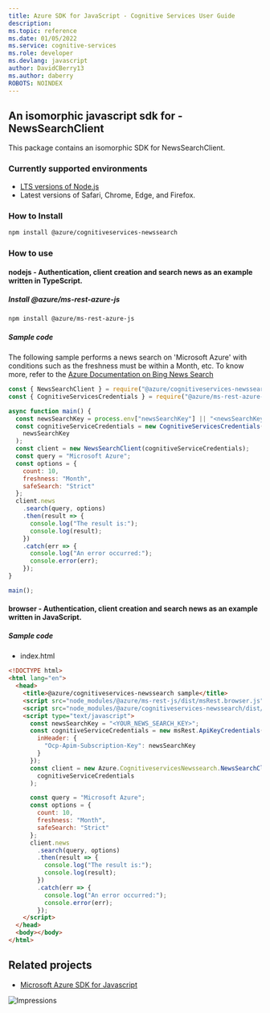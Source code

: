 ```yaml
---
title: Azure SDK for JavaScript - Cognitive Services User Guide
description: 
ms.topic: reference
ms.date: 01/05/2022
ms.service: cognitive-services
ms.role: developer
ms.devlang: javascript
author: DavidCBerry13
ms.author: daberry
ROBOTS: NOINDEX
---
```

## An isomorphic javascript sdk for - NewsSearchClient

This package contains an isomorphic SDK for NewsSearchClient.

### Currently supported environments

- [LTS versions of Node.js](https://nodejs.org/about/releases/)
- Latest versions of Safari, Chrome, Edge, and Firefox.

### How to Install

```bash
npm install @azure/cognitiveservices-newssearch
```

### How to use

#### nodejs - Authentication, client creation and search news as an example written in TypeScript.

##### Install @azure/ms-rest-azure-js

```bash
npm install @azure/ms-rest-azure-js
```

##### Sample code
The following sample performs a news search on 'Microsoft Azure' with conditions such as the freshness must be within a Month, etc. To know more, refer to the [Azure Documentation on Bing News Search](https://docs.microsoft.com/azure/cognitive-services/bing-news-search/)

```javascript
const { NewsSearchClient } = require("@azure/cognitiveservices-newssearch");
const { CognitiveServicesCredentials } = require("@azure/ms-rest-azure-js");

async function main() {
  const newsSearchKey = process.env["newsSearchKey"] || "<newsSearchKey>";
  const cognitiveServiceCredentials = new CognitiveServicesCredentials(
    newsSearchKey
  );
  const client = new NewsSearchClient(cognitiveServiceCredentials);
  const query = "Microsoft Azure";
  const options = {
    count: 10,
    freshness: "Month",
    safeSearch: "Strict"
  };
  client.news
    .search(query, options)
    .then(result => {
      console.log("The result is:");
      console.log(result);
    })
    .catch(err => {
      console.log("An error occurred:");
      console.error(err);
    });
}

main();
```

#### browser - Authentication, client creation and search news as an example written in JavaScript.

##### Sample code

- index.html
```html
<!DOCTYPE html>
<html lang="en">
  <head>
    <title>@azure/cognitiveservices-newssearch sample</title>
    <script src="node_modules/@azure/ms-rest-js/dist/msRest.browser.js"></script>
    <script src="node_modules/@azure/cognitiveservices-newssearch/dist/cognitiveservices-newssearch.js"></script>
    <script type="text/javascript">
      const newsSearchKey = "<YOUR_NEWS_SEARCH_KEY>";
      const cognitiveServiceCredentials = new msRest.ApiKeyCredentials({
        inHeader: {
          "Ocp-Apim-Subscription-Key": newsSearchKey
        }
      });
      const client = new Azure.CognitiveservicesNewssearch.NewsSearchClient(
        cognitiveServiceCredentials
      );

      const query = "Microsoft Azure";
      const options = {
        count: 10,
        freshness: "Month",
        safeSearch: "Strict"
      };
      client.news
        .search(query, options)
        .then(result => {
          console.log("The result is:");
          console.log(result);
        })
        .catch(err => {
          console.log("An error occurred:");
          console.error(err);
        });
    </script>
  </head>
  <body></body>
</html>
```

## Related projects

- [Microsoft Azure SDK for Javascript](https://github.com/Azure/azure-sdk-for-js)

![Impressions](https://azure-sdk-impressions.azurewebsites.net/api/impressions/azure-sdk-for-js%2Fsdk%2Fcognitiveservices%2Fcognitiveservices-newssearch%2FREADME.png)
